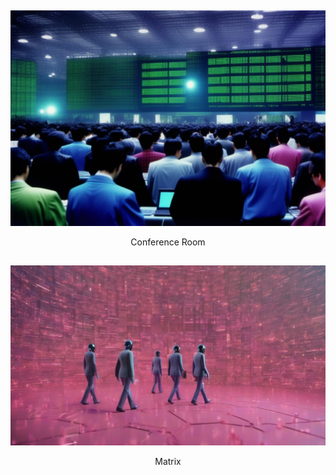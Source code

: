 ##

![Conference Room](./people.png)
<center>Conference Room</center>

## 

![Matrix](./matrix.png)
<center>Matrix</center>

##